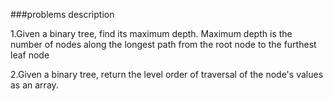 ###problems description

1.Given a binary tree, find its maximum depth.
Maximum depth is the number of nodes along the
longest path from the root node to the furthest
leaf node

2.Given a binary tree, return the level order of
traversal of the node's values as an array.
